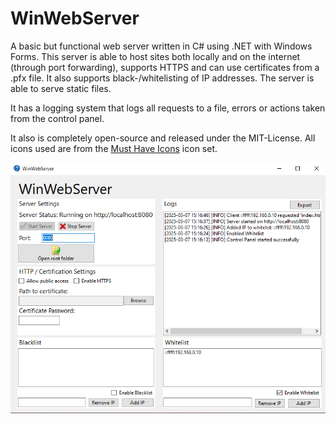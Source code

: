 # WinWebServer

A basic but functional web server written in C# using .NET with Windows Forms.
This server is able to host sites both locally and on the internet (through port forwarding),
supports HTTPS and can use certificates from a .pfx file. It also supports
black-/whitelisting of IP addresses. The server is able to serve static files.

It has a logging system that logs all requests to a file, errors or actions taken
from the control panel.

It also is completely open-source and released under the MIT-License.
All icons used are from the [Must Have Icons](https://www.iconarchive.com/show/must-have-icons-by-visualpharm.html) icon set.
  
![The control panel of WinWebServer](readme-media/img1.png)
